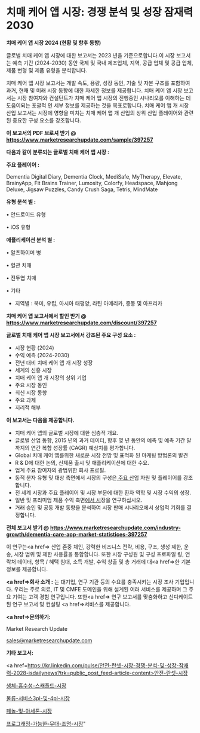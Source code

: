 # 치매 케어 앱 시장: 경쟁 분석 및 성장 잠재력 2030

<strong>치매 케어 앱 시장 2024 (현황 및 향후 동향)</strong>

글로벌 치매 케어 앱 시장에 대한 보고서는 2023 년을 기준으로합니다.이 시장 보고서는 예측 기간 (2024-2030) 동안 국제 및 국내 제조업체, 지역, 공급 업체 및 공급 업체, 제품 변형 및 제품 유형을 분석합니다.

치매 케어 앱 시장 보고서는 개발 속도, 용량, 성장 동인, 기술 및 자본 구조를 포함하여 과거, 현재 및 미래 시장 동향에 대한 자세한 정보를 제공합니다. 치매 케어 앱 시장 보고서는 시장 참여자와 컨설턴트가 치매 케어 앱 시장의 진행중인 시나리오를 이해하는 데 도움이되는 포괄적 인 세부 정보를 제공하는 것을 목표로합니다. 치매 케어 앱 개 시장 산업 보고서는 시장에 영향을 미치는 치매 케어 앱 개 산업의 상위 산업 플레이어와 관련된 중요한 구성 요소를 강조합니다.



<strong>이 보고서의 PDF 브로셔 받기 @ <a href=https://www.marketresearchupdate.com/sample/397257>https://www.marketresearchupdate.com/sample/397257</a></strong>



<strong>다음과 같이 분류되는 글로벌 치매 케어 앱 시장 :</strong>



<strong>주요 플레이어 :</strong>

Dementia Digital Diary, Dementia Clock, MediSafe, MyTherapy, Elevate, BrainyApp, Fit Brains Trainer, Lumosity, Colorfy, Headspace, Mahjong Deluxe, Jigsaw Puzzles, Candy Crush Saga, Tetris, MindMate



<strong>유형 분석 별 :</strong>

• 안드로이드 유형

• iOS 유형



<strong>애플리케이션 분석 별 :</strong>

• 알츠하이머 병

• 혈관 치매

• 전두엽 치매

• 기타

<ul>
  <li>지역별 : 북미, 유럽, 아시아 태평양, 라틴 아메리카, 중동 및 아프리카</li>
</ul>


<strong>치매 케어 앱 보고서에서 할인 받기 @ <a href=https://www.marketresearchupdate.com/discount/397257>https://www.marketresearchupdate.com/discount/397257</a></strong>



<strong>글로벌 치매 케어 앱 시장 보고서에서 강조된 주요 구성 요소 :</strong>
<ul>
  <li>시장 현황 (2024)</li>
  <li>수익 예측 (2024-2030)</li>
  <li>전년 대비 치매 케어 앱 개 시장 성장</li>
  <li>세계의 신흥 시장</li>
  <li>치매 케어 앱 개 시장의 상위 기업</li>
  <li>주요 시장 동인</li>
  <li>최신 시장 동향</li>
  <li>주요 과제</li>
  <li>지리적 해부</li>
</ul>


<strong>이 보고서는 다음을 제공합니다.</strong>
<ul>
  <li>치매 케어 앱의 글로벌 시장에 대한 심층적 개요.</li>
  <li>글로벌 산업 동향, 2015 년의 과거 데이터, 향후 몇 년 동안의 예측 및 예측 기간 말까지의 연간 복합 성장률 (CAGR) 예상치를 평가합니다.</li>
  <li>Global 치매 케어 앱를위한 새로운 시장 전망 및 표적화 된 마케팅 방법론의 발견</li>
  <li>R &amp; D에 대한 논의, 신제품 출시 및 애플리케이션에 대한 수요.</li>
  <li>업계 주요 참여자의 광범위한 회사 프로필.</li>
  <li>동적 분자 유형 및 대상 측면에서 시장의 구성은<a href=> 주요 산</a>업 자원 및 플레이어를 강조합니다.</li>
  <li>전 세계 시장과 주요 플레이어 및 시장 부문에 대한 환자 역학 및 시장 수익의 성장.</li>
  <li>일반 및 프리미엄 제품 수익 측면<a href=>에서 시</a>장을 연구하십시오.</li>
  <li>거래 승인 및 공동 개발 동향을 분석하여 시장 판매 시나리오에서 상업적 기회를 결정합니다.</li>
</ul>



<strong>전체 보고서 받기 @ <a href=https://www.marketresearchupdate.com/industry-growth/dementia-care-app-market-statistices-397257>https://www.marketresearchupdate.com/industry-growth/dementia-care-app-market-statistices-397257</a></strong>

이 연구는<a href=> 산업 존중</a> 체인, 강력한 비즈니스 전략, 비용, 구조, 생성 제한, 운송, 시장 범위 및 제한 사용률을 통합합니다. 또한 시장 구성원 및 구성 프로파일 링, 연락처 데이터, 항목 / 혜택 침대, 소득 개발, 수익 창출 및 총 거래에 대<a href=>한 기본 </a>정보를 제공합니다.



<strong><a href=>회사 소</a>개 :</strong>
는 대기업, 연구 기관 등의 수요를 충족시키는 시장 조사 기업입니다. 우리는 주로 의료, IT 및 CMFE 도메인을 위해 설계된 여러 서비스를 제공하며 그 주요 기여는 고객 경험 연구입니다. 또한<a href=> 연구 보</a>고서를 맞춤화하고 신디케이트 된 연구 보고서 및 컨설팅 <a href=>서비스</a>를 제공합니다.



<strong><a href=>문의하기:</a></strong>

Market Research Update

sales@marketresearchupdate.com



<strong>기타 보고서:</strong>

<a href=https://kr.linkedin.com/pulse/안전-란셋-시장-경쟁-분석-및-성장-잠재력-2028-isdailynews?trk=public_post_feed-article-content>안전-란셋-시장</a>

<a href=https://www.linkedin.com/pulse/생체-흡수성-스캐폴드-시장-경쟁-분석-및-성장-잠재력-2029-analytics-alchemy-360-analysis/>생체-흡수성-스캐폴드-시장</a>

<a href=https://www.linkedin.com/pulse/물류-서비스3pl-및-4pl-시장-규모-성장-2023-data-dive-diaries-24-analysis-zecyf/>물류-서비스3pl-및-4pl-시장</a>

<a href=https://www.linkedin.com/pulse/페놀-및-아세톤-시장-규모-성장-2023-market-matrix-musings-analysis-babrf/>페놀-및-아세톤-시장</a>

<a href=https://www.linkedin.com/pulse/프로그래밍-가능한-무대-조명-시장-세분화-연구-및-목표-고객2030년-f5lmf/>프로그래밍-가능한-무대-조명-시장</a>"
